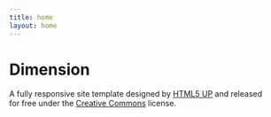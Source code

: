 ```yaml
---
title: home
layout: home
---
```


# Dimension

A fully responsive site template designed by [HTML5 UP](https://html5up.net) and released<br />
for free under the [Creative Commons](https://html5up.net/license) license.